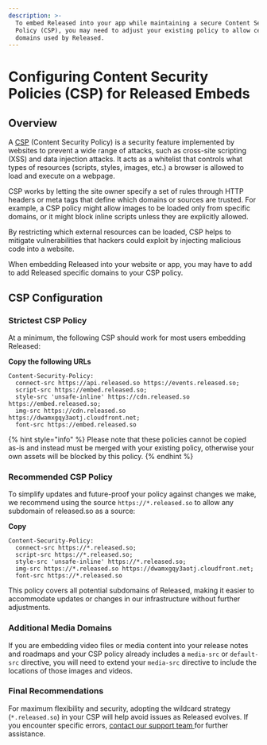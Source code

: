 ```yaml
---
description: >-
  To embed Released into your app while maintaining a secure Content Security
  Policy (CSP), you may need to adjust your existing policy to allow certain
  domains used by Released.
---
```


# Configuring Content Security Policies (CSP) for Released Embeds

## **Overview**  <a href="#csp-configuration" id="csp-configuration"></a>

A [CSP](https://developer.mozilla.org/en-US/docs/Web/HTTP/CSP) (Content Security Policy) is a security feature implemented by websites to prevent a wide range of attacks, such as cross-site scripting (XSS) and data injection attacks. It acts as a whitelist that controls what types of resources (scripts, styles, images, etc.) a browser is allowed to load and execute on a webpage.

CSP works by letting the site owner specify a set of rules through HTTP headers or meta tags that define which domains or sources are trusted. For example, a CSP policy might allow images to be loaded only from specific domains, or it might block inline scripts unless they are explicitly allowed.

By restricting which external resources can be loaded, CSP helps to mitigate vulnerabilities that hackers could exploit by injecting malicious code into a website.

When embedding Released into your website or app, you may have to add to add Released specific domains to your CSP policy.&#x20;

## **CSP Configuration** <a href="#csp-configuration" id="csp-configuration"></a>

### **Strictest CSP Policy** <a href="#strictest-csp-policy" id="strictest-csp-policy"></a>

At a minimum, the following CSP should work for most users embedding Released:

**Copy the following URLs**

```
Content-Security-Policy: 
  connect-src https://api.released.so https://events.released.so; 
  script-src https://embed.released.so; 
  style-src 'unsafe-inline' https://cdn.released.so https://embed.released.so; 
  img-src https://cdn.released.so https://dwamxgqy3aotj.cloudfront.net; 
  font-src https://embed.released.so
```

{% hint style="info" %}
Please note that these policies cannot be copied as-is and instead must be merged with your existing policy, otherwise your own assets will be blocked by this policy.
{% endhint %}

### **Recommended CSP Policy** <a href="#recommended-csp-policy" id="recommended-csp-policy"></a>

To simplify updates and future-proof your policy against changes we make, we recommend using the source `https://*.released.so` to allow any subdomain of released.so as a source:

**Copy**

```
Content-Security-Policy: 
  connect-src https://*.released.so; 
  script-src https://*.released.so; 
  style-src 'unsafe-inline' https://*.released.so; 
  img-src https://*.released.so https://dwamxgqy3aotj.cloudfront.net; 
  font-src https://*.released.so
```

This policy covers all potential subdomains of Released, making it easier to accommodate updates or changes in our infrastructure without further adjustments.

### **Additional Media Domains** <a href="#additional-media-domains" id="additional-media-domains"></a>

If you are embedding video files or media content into your release notes and roadmaps and your CSP policy already includes a `media-src` or `default-src` directive, you will need to extend your `media-src` directive to include the locations of those images and videos.

### **Final Recommendations** <a href="#final-recommendations" id="final-recommendations"></a>

For maximum flexibility and security, adopting the wildcard strategy (`*.released.so`) in your CSP will help avoid issues as Released evolves. If you encounter specific errors, [contact our support team ](https://released.so/support)for further assistance.

